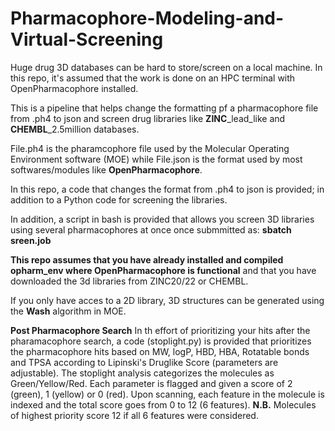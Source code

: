 # Pharmacophore-Modeling-and-Virtual-Screening

Huge drug 3D databases can be hard to store/screen on a local machine. In this repo, it's assumed that the work is done on an HPC terminal with OpenPharmacophore installed.

This is a pipeline that helps change the formatting pf a pharmacophore file from .ph4 to json and screen drug libraries like **ZINC**_lead_like and **CHEMBL**_2.5million databases.

File.ph4 is the pharamcophore file used by the Molecular Operating Environment software (MOE) while File.json is the format used by most softwares/modules like **OpenPharmacophore**.

In this repo, a code that changes the format from .ph4 to json is provided; in addition to a Python code for screening the libraries.

In addition, a script in bash is provided that allows you screen 3D libraries using several pharmacophores at once once submmitted as: **sbatch sreen.job**

**This repo assumes that you have already installed and compiled opharm_env where OpenPharmacophore is functional** and that you have downloaded the 3d libraries from ZINC20/22 or CHEMBL.

If you only have acces to a 2D library, 3D structures can be generated using the **Wash** algorithm in MOE.


**Post Pharmacophore Search** In th effort of prioritizing your hits after the pharamacophore search, a code (stoplight.py) is provided that prioritizes the pharmacophore hits based on MW, logP, HBD, HBA, Rotatable bonds and TPSA according to Lipinski's Druglike Score (parameters are adjustable). The stoplight analysis categorizes the molecules as Green/Yellow/Red. Each parameter is flagged and given a score of 2 (green), 1 (yellow) or 0 (red). Upon scanning, each feature in the molecule is indexed and the total score goes from 0 to 12 (6 features).
**N.B.** Molecules of highest priority score 12 if all 6 features were considered.
